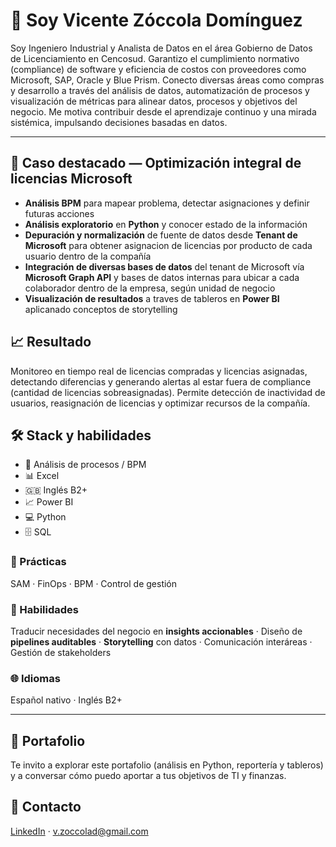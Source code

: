 # 👋 Soy Vicente Zóccola Domínguez

Soy Ingeniero Industrial y Analista de Datos en el área Gobierno de Datos de Licenciamiento en Cencosud. Garantizo el cumplimiento normativo (compliance) de software y eficiencia de costos con proveedores como Microsoft, SAP, Oracle y Blue Prism. Conecto diversas áreas como compras y desarrollo a través del análisis de datos, automatización de procesos y visualización de métricas para alinear datos, procesos y objetivos del negocio. Me motiva contribuir desde el aprendizaje continuo y una mirada sistémica, impulsando decisiones basadas en datos.

---

## 🧩 Caso destacado — Optimización integral de licencias Microsoft
- <strong>Análisis BPM</strong> para mapear problema, detectar asignaciones y definir futuras acciones
- <strong>Análisis exploratorio</strong> en <strong>Python</strong> y conocer estado de la información
- <strong>Depuración y normalización</strong> de fuente de datos desde <strong>Tenant de Microsoft</strong> para obtener asignacion de licencias por producto de cada usuario dentro de la compañía 
- <strong>Integración de diversas bases de datos</strong> del tenant de Microsoft vía <strong>Microsoft Graph API</strong> y bases de datos internas para ubicar a cada colaborador dentro de la empresa, según unidad de negocio 
-  <strong>Visualización de resultados</strong> a traves de tableros en <strong>Power BI</strong> aplicanado conceptos de storytelling

## 📈 Resultado

Monitoreo en tiempo real de licencias compradas y licencias asignadas, detectando diferencias y generando alertas al estar fuera de compliance (cantidad de licencias sobreasignadas). Permite detección de inactividad de usuarios, reasignación de licencias y optimizar recursos de la compañía.

## 🛠️ Stack y habilidades

- 🧭 Análisis de procesos / BPM
- 📊 Excel
- 🇬🇧 Inglés B2+
- 📈 Power BI
- 💻 Python
- 🗄️ SQL

### 📐 Prácticas
SAM · FinOps · BPM · Control de gestión

### 🧠 Habilidades
Traducir necesidades del negocio en <strong>insights accionables</strong> · Diseño de <strong>pipelines auditables</strong> · <strong>Storytelling</strong> con datos · Comunicación interáreas · Gestión de stakeholders

### 🌐 Idiomas
Español nativo · Inglés B2+
</details>

---

## 🚀 Portafolio
Te invito a explorar este portafolio (análisis en Python, reportería y tableros) y a conversar cómo puedo aportar a tus objetivos de TI y finanzas.

## 🤝 Contacto
<a href="https://www.linkedin.com/in/vicente-zoccola-057098211">LinkedIn</a> · <a href="mailto:v.zoccolad@gmail.com">v.zoccolad@gmail.com</a>
